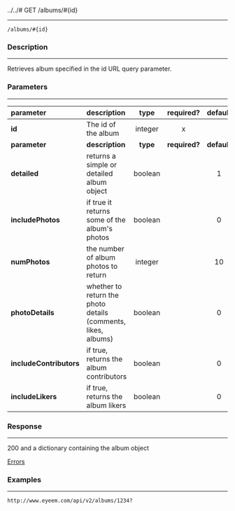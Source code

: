 ../../# GET /albums/#{id}
***
`/albums/#{id}`

### Description
***
Retrieves album specified in the id URL query parameter.

### Parameters
***

|parameter| description| type |required? |default|
|:---------|:--------------|:----------:|:------------:|:------------:|
|**id**| The id of the album|integer|x||
|**parameter**| **description**| **type** |**required?** |**default**|
|**detailed**|returns a simple or detailed album object|boolean||1|
|**includePhotos**|if true it returns some of the album's photos|boolean||0|
|**numPhotos**|the number of album photos to return|integer||10|
|**photoDetails**|whether to return the photo details (comments, likes, albums)|boolean||0|
|**includeContributors**|if true, returns the album contributors|boolean| |0|
|**includeLikers**| if true, returns the album likers|boolean| |0|




### Response
***


200 and a dictionary containing the album object


[Errors](../../resources/errors.md#files)

### Examples
***

`http://www.eyeem.com/api/v2/albums/1234?`



 